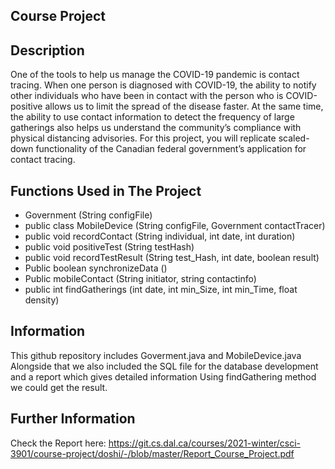 <h2> Course Project </h2>

## Description
<p>
One of the tools to help us manage the COVID-19 pandemic is contact tracing. When one person is diagnosed with COVID-19, the ability to notify other individuals who have been in contact with the
person who is COVID-positive allows us to limit the spread of the disease faster.
At the same time, the ability to use contact information to detect the frequency of large gatherings also helps us understand the community’s compliance with physical distancing advisories.
For this project, you will replicate scaled-down functionality of the Canadian federal government’s application for contact tracing.
</p>

<!--<p> We are using this architecture for the development of the program. </p>-->
<!--![ Canadian COVID-19 tracking application overview](https://i.imgur.com/Jn6HfX0.png)-->

<!--![ : General interaction structure for MobileDevice and Government classes ](https://i.imgur.com/9OOBnkA.png)-->

## Functions Used in The Project
 - Government (String configFile) 
 - public class MobileDevice (String configFile, Government contactTracer) 
 - public void recordContact (String individual, int date, int duration)  
 - public void positiveTest (String testHash)
 - public void recordTestResult (String test_Hash, int date, boolean result)
 - Public boolean synchronizeData () 
 - Public mobileContact (String initiator, string contactinfo) 
 - public int findGatherings (int date, int min_Size, int min_Time, float density) 


## Information
This github repository includes Goverment.java and MobileDevice.java
Alongside that we also included the SQL file for the database development and a report which gives detailed information
Using findGathering method we could get the result. 

## Further Information
Check the Report here: https://git.cs.dal.ca/courses/2021-winter/csci-3901/course-project/doshi/-/blob/master/Report_Course_Project.pdf
